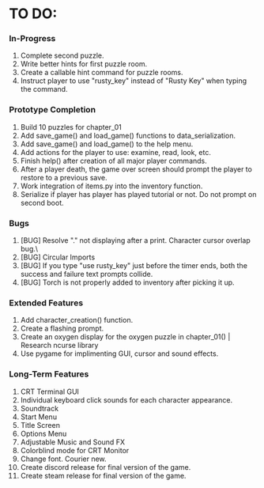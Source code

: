 # TO DO:

### In-Progress
1. Complete second puzzle.
2. Write better hints for first puzzle room.
3. Create a callable hint command for puzzle rooms.
4. Instruct player to use "rusty_key" instead of "Rusty Key" when typing the command.

### Prototype Completion
1. Build 10 puzzles for chapter_01
2. Add save_game() and load_game() functions to data_serialization.
3. Add save_game() and load_game() to the help menu.
4. Add actions for the player to use: examine, read, look, etc.
5. Finish help() after creation of all major player commands.
6. After a player death, the game over screen should prompt the player to restore to a previous save.
7. Work integration of items.py into the inventory function.
8. Serialize if player has player has played tutorial or not. Do not prompt on second boot.

### Bugs
1. [BUG] Resolve "." not displaying after a print. Character cursor overlap bug.\
2. [BUG] Circular Imports
3. [BUG] If you type "use rusty_key" just before the timer ends, both the success and failure text prompts collide.
4. [BUG] Torch is not properly added to inventory after picking it up.

### Extended Features
1. Add character_creation() function.
2. Create a flashing prompt.
3. Create an oxygen display for the oxygen puzzle in chapter_01() | Research ncurse library
4. Use pygame for implimenting GUI, cursor and sound effects.

### Long-Term Features
1. CRT Terminal GUI
2. Individual keyboard click sounds for each character appearance.
3. Soundtrack
4. Start Menu
5. Title Screen
6. Options Menu
7. Adjustable Music and Sound FX
8. Colorblind mode for CRT Monitor
9. Change font. Courier new.
10. Create discord release for final version of the game.
11. Create steam release for final version of the game.